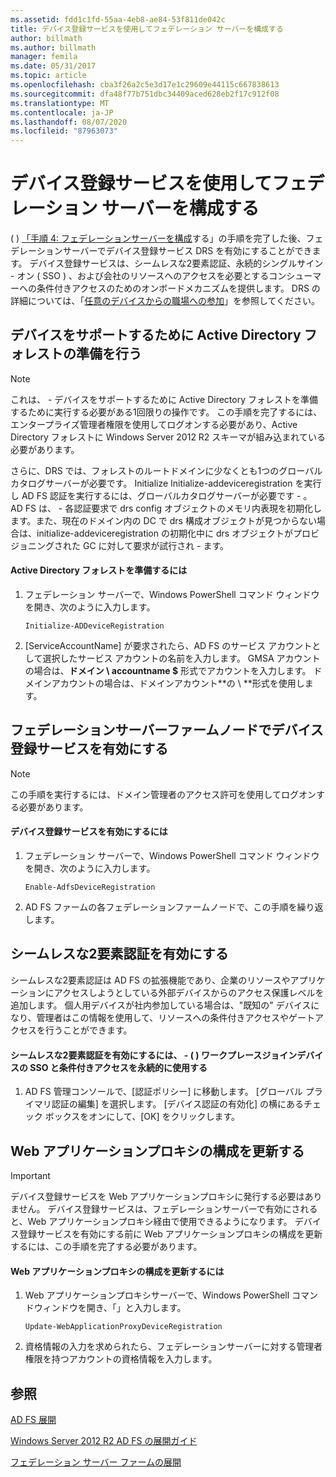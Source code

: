 ```yaml
---
ms.assetid: fdd1c1fd-55aa-4eb8-ae84-53f811de042c
title: デバイス登録サービスを使用してフェデレーション サーバーを構成する
author: billmath
ms.author: billmath
manager: femila
ms.date: 05/31/2017
ms.topic: article
ms.openlocfilehash: cba3f26a2c5e3d17e1c29609e44115c667838613
ms.sourcegitcommit: dfa48f77b751dbc34409aced628eb2f17c912f08
ms.translationtype: MT
ms.contentlocale: ja-JP
ms.lasthandoff: 08/07/2020
ms.locfileid: "87963073"
---
```

# <a name="configure-a-federation-server-with-device-registration-service"></a>デバイス登録サービスを使用してフェデレーション サーバーを構成する

\( \) [「手順 4: フェデレーションサーバーを構成](/previous-versions/orphan-topics/ws.11/dn303424(v=ws.11))する」の手順を完了した後、フェデレーションサーバーでデバイス登録サービス DRS を有効にすることができます。 デバイス登録サービスは、シームレスな2要素認証、永続的シングルサイン \- オン \( SSO \) 、および会社のリソースへのアクセスを必要とするコンシューマーへの条件付きアクセスのためのオンボードメカニズムを提供します。 DRS の詳細については、「[任意のデバイスからの職場への参加](../../ad-fs/operations/Join-to-Workplace-from-Any-Device-for-SSO-and-Seamless-Second-Factor-Authentication-Across-Company-Applications.md)」を参照してください。

## <a name="prepare-your-active-directory-forest-to-support-devices"></a>デバイスをサポートするために Active Directory フォレストの準備を行う

> [!NOTE]
> これは、 \- デバイスをサポートするために Active Directory フォレストを準備するために実行する必要がある1回限りの操作です。 この手順を完了するには、エンタープライズ管理者権限を使用してログオンする必要があり、Active Directory フォレストに Windows Server 2012 R2 スキーマが組み込まれている必要があります。
>
> さらに、DRS では、フォレストのルートドメインに少なくとも1つのグローバルカタログサーバーが必要です。 Initialize Initialize-addeviceregistration を実行し AD FS 認証を実行するには、グローバルカタログサーバーが必要です \- 。 AD FS は、 \- 各認証要求で drs config オブジェクトのメモリ内表現を初期化します。また、現在のドメイン内の DC で drs 構成オブジェクトが見つからない場合は、initialize-addeviceregistration の初期化中に drs オブジェクトがプロビジョニングされた GC に対して要求が試行され \- ます。

#### <a name="to-prepare-the-active-directory-forest"></a>Active Directory フォレストを準備するには

1.  フェデレーション サーバーで、Windows PowerShell コマンド ウィンドウを開き、次のように入力します。

    ```
    Initialize-ADDeviceRegistration
    ```

2.  [ServiceAccountName] が要求されたら、AD FS のサービス アカウントとして選択したサービス アカウントの名前を入力します。  GMSA アカウントの場合は、**ドメイン \\ accountname $** 形式でアカウントを入力します。 ドメインアカウントの場合は、ドメインアカウント**の \\ **形式を使用します。

## <a name="enable-device-registration-service-on-a-federation-server-farm-node"></a>フェデレーションサーバーファームノードでデバイス登録サービスを有効にする

> [!NOTE]
> この手順を実行するには、ドメイン管理者のアクセス許可を使用してログオンする必要があります。

#### <a name="to-enable-device-registration-service"></a>デバイス登録サービスを有効にするには

1.  フェデレーション サーバーで、Windows PowerShell コマンド ウィンドウを開き、次のように入力します。

    ```
    Enable-AdfsDeviceRegistration
    ```

2.  AD FS ファームの各フェデレーションファームノードで、この手順を繰り返します。

## <a name="enable-seamless-second-factor-authentication"></a>シームレスな2要素認証を有効にする
シームレスな2要素認証は AD FS の拡張機能であり、企業のリソースやアプリケーションにアクセスしようとしている外部デバイスからのアクセス保護レベルを追加します。 個人用デバイスが社内参加している場合は、"既知の" デバイスになり、管理者はこの情報を使用して、リソースへの条件付きアクセスやゲートアクセスを行うことができます。

#### <a name="to-enable-seamless-second-factor-authentication-persistent-single-sign-on-sso-and-conditional-access-for-workplace-joined-devices"></a>シームレスな2要素認証を有効にするには、 \- \( \) ワークプレースジョインデバイスの SSO と条件付きアクセスを永続的に使用する

1.  AD FS 管理コンソールで、[認証ポリシー] に移動します。 [グローバル プライマリ認証の編集] を選択します。 [デバイス認証の有効化] の横にあるチェック ボックスをオンにして、[OK] をクリックします。

## <a name="update-the-web-application-proxy-configuration"></a>Web アプリケーションプロキシの構成を更新する

> [!IMPORTANT]
> デバイス登録サービスを Web アプリケーションプロキシに発行する必要はありません。  デバイス登録サービスは、フェデレーションサーバーで有効にされると、Web アプリケーションプロキシ経由で使用できるようになります。  デバイス登録サービスを有効にする前に Web アプリケーションプロキシの構成を更新するには、この手順を完了する必要があります。

#### <a name="to-update-the-web-application-proxy-configuration"></a>Web アプリケーションプロキシの構成を更新するには

1.  Web アプリケーションプロキシサーバーで、Windows PowerShell コマンドウィンドウを開き、「」と入力します。

    ```
    Update-WebApplicationProxyDeviceRegistration
    ```

2.  資格情報の入力を求められたら、フェデレーションサーバーに対する管理者権限を持つアカウントの資格情報を入力します。

## <a name="see-also"></a>参照

[AD FS 展開](../../ad-fs/AD-FS-Deployment.md)

[Windows Server 2012 R2 AD FS の展開ガイド](../../ad-fs/deployment/Windows-Server-2012-R2-AD-FS-Deployment-Guide.md)

[フェデレーション サーバー ファームの展開](../../ad-fs/deployment/Deploying-a-Federation-Server-Farm.md)

